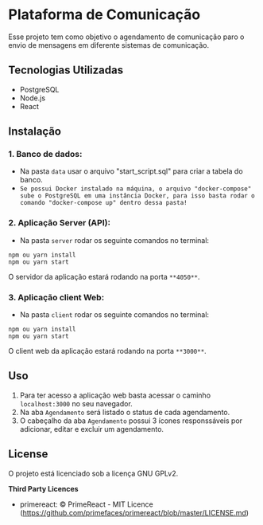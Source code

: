 # Plataforma de Comunicação

Esse projeto tem como objetivo o agendamento de comunicação paro o envio de mensagens em diferente sistemas de comunicação.

## Tecnologias Utilizadas
* PostgreSQL
* Node.js
* React

## Instalação

### 1. Banco de dados: 

* Na pasta `data` usar o arquivo "start_script.sql" para criar a tabela do banco.
* `Se possui Docker instalado na máquina, o arquivo "docker-compose" sube o PostgreSQL em uma instância Docker, para isso basta rodar o comando "docker-compose up" dentro dessa pasta!`

### 2. Aplicação Server (API): 
* Na pasta `server` rodar os seguinte comandos no terminal:
```shell script
npm ou yarn install
npm ou yarn start
```
O servidor da aplicação estará rodando na porta `**4050**`.

### 3. Aplicação client Web: 
* Na pasta `client` rodar os seguinte comandos no terminal:
```shell script
npm ou yarn install
npm ou yarn start
```
O client web da aplicação estará rodando na porta `**3000**`.

## Uso

1. Para ter acesso a aplicação web basta acessar o caminho `localhost:3000` no seu navegador.
2. Na aba `Agendamento` será listado o status de cada agendamento.
3. O cabeçalho da aba `Agendamento` possui 3 ícones responssáveis por adicionar, editar e excluir um agendamento. 

## License
O projeto está licenciado sob a licença GNU GPLv2.

**Third Party Licences**
  * primereact: © PrimeReact - MIT Licence (https://github.com/primefaces/primereact/blob/master/LICENSE.md)

